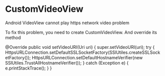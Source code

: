 # CustomVideoView

Android VideoView cannot play https network video problem

To fix this problem, you need to create CustomVideoView. And override its method

@Override
    public void setVideoURI(Uri uri) {
        super.setVideoURI(uri);
        try {
            HttpsURLConnection.setDefaultSSLSocketFactory(SSlUtiles.createSSLSocketFactory());
            HttpsURLConnection.setDefaultHostnameVerifier(new SSlUtiles.TrustAllHostnameVerifier());
        } catch (Exception e) {
            e.printStackTrace();
        }
    }
